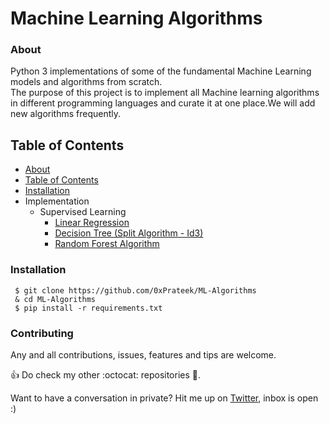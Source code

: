 # Machine Learning Algorithms
### About
Python 3 implementations of some of the fundamental Machine Learning models and algorithms from scratch.<br/>
The purpose of this project is to implement all Machine learning algorithms in different programming languages and curate it at one place.We will add new algorithms frequently.

## Table of Contents
   * [About](https://github.com/0xprateek/ML-Algorithms#About)  
   * [Table of Contents](https://github.com/0xprateek/ML-Algorithms#Table-of-Contents)  
   * [Installation](https://github.com/0xprateek/ML-Algorithms#Installation)  
   * Implementation
        * Supervised Learning <br/>
           * [ Linear Regression](https://github.com/0xPrateek/ML-Algorithms/blob/master/Algorithms/Linear%20Regression/LinearRegression.py)
           * [ Decision Tree (Split Algorithm - Id3)](https://github.com/0xPrateek/ML-Algorithms/blob/master/Algorithms/Decision%20Tree/Decision%20Tree%20using%20ID3.py)
           * [ Random Forest Algorithm ](https://github.com/0xPrateek/ML-Algorithms/blob/master/Algorithms/Random%20Forest/Random%20Forest.py)
           
 ### Installation
 ```
  $ git clone https://github.com/0xPrateek/ML-Algorithms
  & cd ML-Algorithms
  $ pip install -r requirements.txt
 ```

### Contributing

Any and all contributions, issues, features and tips are welcome.

:+1: Do check my other :octocat: repositories :rocket:.

Want to have a conversation in private? Hit me up on [Twitter](https://twitter.com/prateekis1), inbox is open :)
